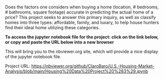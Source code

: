 Does the factors one considers when buying a home (location, # bedrooms, # bathrooms, square footage) accurate in predicting the actual home of a price? 
This project seeks to answer this primary inquiry, as well as classify homes into three types: affordable, family, and luxary, to help house hunters find their ideal home utilizing these categories. 

**To access the jupyter notebook file for the project: click on the link below, or copy and paste the URL below into a new browser**

This will bring you to the nbviewer.org site, which will provide a nice display of the jupyter notebook file. 

Project URL: https://nbviewer.org/github/ClaroBaro/U.S.-Housing-Market-Analysis/blob/main/Housing%20Data%20Project%20%283%29.ipynb
